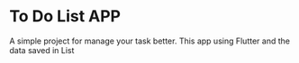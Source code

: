 # To Do List APP

A simple project for manage your task better. This app using Flutter and the data saved in List
